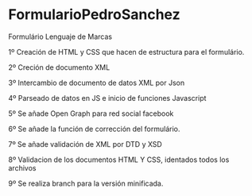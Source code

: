 # FormularioPedroSanchez
Formulário Lenguaje de Marcas

1º
Creación de HTML y CSS que hacen de estructura para el formulário.

2º
Creción de documento XML

3º
Intercambio de documento de datos XML por Json

4º
Parseado de datos en JS e inicio de funciones Javascript

5º
Se añade Open Graph para red social facebook

6º
Se añade la función de corrección del formulário.

7º
Se añade validación de XML por DTD y XSD

8º 
Validacion de los documentos HTML Y CSS, identados todos los archivos

9º 
Se realiza branch para la versión minificada.

